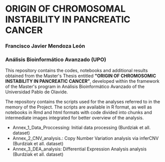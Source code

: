 # ORIGIN OF CHROMOSOMAL INSTABILITY IN PANCREATIC CANCER
### Francisco Javier Mendoza León
### Análisis Bioinformático Avanzado (UPO)

This repository contains the codes, notebooks and additional results obtained from the Master's Thesis entitled **"ORIGIN OF CHROMOSOMIC INSTABILITY IN PANCREATIC CANCER”**, developed within the framework of the Master's program in Análisis Bioinformático Avanzado of the Universidad Pablo de Olavide.

The repository contains the scripts used for the analyses referred to in the memory of the Project. The scripts are available in R format, as well as notebooks in Rmd and html formats with code divided into chunks and intermediate images integrated for better overview of the analysis.
  - Annex_1_Data_Proccessing: Initial data processing (Burdziak et all. dataset) 
  - Annex_2_CNV_analysis.: Copy Number Variation analysis via inferCNV (Burdziak et all. dataset)
  - Annex_3_DEA_analysis: Differential Expression Analysis analysis (Burdziak et all. dataset)
